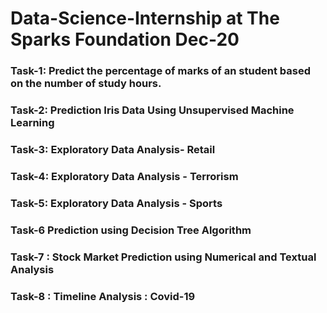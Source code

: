 # Data-Science-Internship at The Sparks Foundation Dec-20
### Task-1: Predict the percentage of marks of an student based on the number of study hours.
### Task-2: Prediction Iris Data Using Unsupervised Machine Learning
### Task-3: Exploratory Data Analysis- Retail
### Task-4: Exploratory Data Analysis - Terrorism 
### Task-5: Exploratory Data Analysis - Sports
### Task-6 Prediction using Decision Tree Algorithm
### Task-7 : Stock Market Prediction using Numerical and Textual Analysis
### Task-8 : Timeline Analysis : Covid-19
